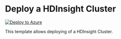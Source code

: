 # Deploy a HDInsight Cluster


[![Deploy to Azure](https://aka.ms/deploytoazurebutton)](https://portal.azure.com/#create/Microsoft.Template/uri/https%3A%2F%2Fraw.githubusercontent.com%2Fmehul-birari%2Fsample-arm-templates%2Fmaster%2Fhdinsight-cluster-hadoop%2Fazuredeploy.json)  

This template allows deploying of a HDInsight Cluster. 

